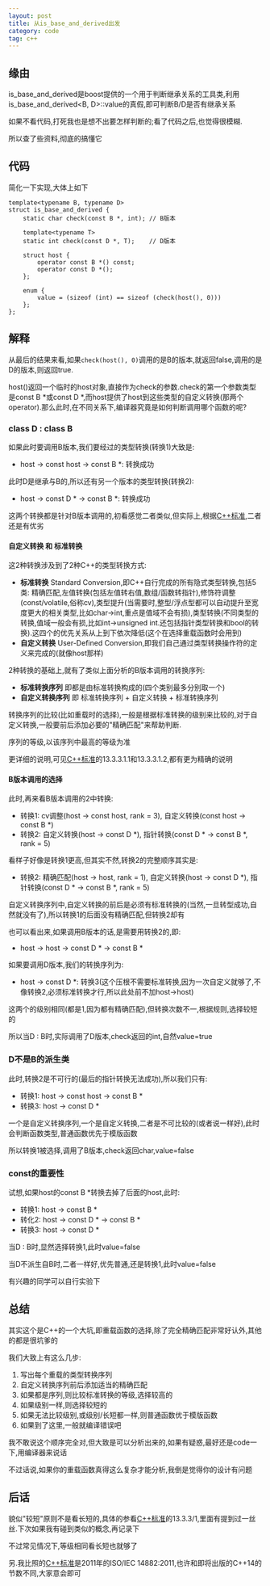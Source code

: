 ```yaml
---
layout: post
title: 从is_base_and_derived出发
category: code
tag: c++
---
```


## 缘由

is_base_and_derived是boost提供的一个用于判断继承关系的工具类,利用is_base_and_derived<B, D>::value的真假,即可判断B/D是否有继承关系

如果不看代码,打死我也是想不出要怎样判断的;看了代码之后,也觉得很模糊.

所以查了些资料,彻底的搞懂它

## 代码

简化一下实现,大体上如下

    template<typename B, typename D>
    struct is_base_and_derived {
        static char check(const B *, int); // B版本

        template<typename T>
        static int check(const D *, T);    // D版本

        struct host {
            operator const B *() const;
            operator const D *();
        };

        enum {
            value = (sizeof (int) == sizeof (check(host(), 0)))
        };
    };

## 解释

从最后的结果来看,如果`check(host(), 0)`调用的是B的版本,就返回false,调用的是D的版本,则返回true.

host()返回一个临时的host对象,直接作为check的参数.check的第一个参数类型是const B *或const D *,而host提供了host到这些类型的自定义转换(那两个operator).那么此时,在不同关系下,编译器究竟是如何判断调用哪个函数的呢?

### class D : class B

如果此时要调用B版本,我们要经过的类型转换(转换1)大致是:

* host -> const host -> const B *: 转换成功

此时D是继承与B的,所以还有另一个版本的类型转换(转换2):

* host -> const D * -> const B *: 转换成功

这两个转换都是针对B版本调用的,初看感觉二者类似,但实际上,根据[C++标准][c++11],二者还是有优劣

#### 自定义转换 和 标准转换

这2种转换涉及到了2种C++的类型转换方式:

* **标准转换** Standard Conversion,即C++自行完成的所有隐式类型转换,包括5类: 精确匹配,左值转换(包括左值转右值,数组/函数转指针),修饰符调整(const/volatile,俗称cv),类型提升(当需要时,整型/浮点型都可以自动提升至宽度更大的相关类型,比如char->int,重点是值域不会有损),类型转换(不同类型的转换,值域一般会有损,比如int->unsigned int.还包括指针类型转换和bool的转换).这四个的优先关系从上到下依次降低(这个在选择重载函数时会用到)
* **自定义转换** User-Defined Conversion,即我们自己通过类型转换操作符的定义来完成的(就像host那样)

2种转换的基础上,就有了类似上面分析的B版本调用的转换序列:

* **标准转换序列** 即都是由标准转换构成的(四个类别最多分别取一个)
* **自定义转换序列** 即 标准转换序列 + 自定义转换 + 标准转换序列

转换序列的比较(比如重载时的选择),一般是根据标准转换的级别来比较的,对于自定义转换,一般要前后添加必要的"精确匹配"来帮助判断.

序列的等级,以该序列中最高的等级为准

更详细的说明,可见[C++标准][c++11]的13.3.3.1.1和13.3.3.1.2,都有更为精确的说明

#### B版本调用的选择

此时,再来看B版本调用的2中转换:

* 转换1: cv调整(host -> const host, rank = 3), 自定义转换(const host -> const B *)
* 转换2: 自定义转换(host -> const D *), 指针转换(const D * -> const B *, rank = 5)

看样子好像是转换1更高,但其实不然,转换2的完整顺序其实是:

* 转换2: 精确匹配(host -> host, rank = 1), 自定义转换(host -> const D *), 指针转换(const D * -> const B *, rank = 5)

自定义转换序列中,自定义转换的前后是必须有标准转换的(当然,一旦转型成功,自然就没有了),所以转换1的后面没有精确匹配,但转换2却有

也可以看出来,如果调用B版本的话,是需要用转换2的,即:

* host -> host -> const D * -> const B *

如果要调用D版本,我们的转换序列为:

* host -> const D *: 转换3(这个压根不需要标准转换,因为一次自定义就够了,不像转换2,必须标准转换才行,所以此处前不加host->host)

这两个的级别相同(都是1,因为都有精确匹配),但转换次数不一,根据规则,选择较短的

所以当D : B时,实际调用了D版本,check返回的int,自然value=true

### D不是B的派生类

此时,转换2是不可行的(最后的指针转换无法成功),所以我们只有:

* 转换1: host -> const host -> const B *
* 转换3: host -> const D *

一个是自定义转换序列,一个是自定义转换,二者是不可比较的(或者说一样好),此时会判断函数类型,普通函数优先于模版函数

所以转换1被选择,调用了B版本,check返回char,value=false

### const的重要性

试想,如果host的const B *转换去掉了后面的host,此时:

* 转换1: host -> const B *
* 转化2: host -> const D * -> const B *
* 转换3: host -> const D *

当D : B时,显然选择转换1,此时value=false

当D不派生自B时,二者一样好,优先普通,还是转换1,此时value=false

有兴趣的同学可以自行实验下

## 总结

其实这个是C++的一个大坑,即重载函数的选择,除了完全精确匹配非常好认外,其他的都是很坑爹的

我们大致上有这么几步:

1. 写出每个重载的类型转换序列
2. 自定义转换序列前后添加适当的精确匹配
3. 如果都是序列,则比较标准转换的等级,选择较高的
4. 如果级别一样,则选择较短的
5. 如果无法比较级别,或级别/长短都一样,则普通函数优于模版函数
6. 如果到了这里,一般就编译错误吧

我不敢说这个顺序完全对,但大致是可以分析出来的,如果有疑惑,最好还是code一下,用编译器来说话

不过话说,如果你的重载函数真得这么复杂才能分析,我倒是觉得你的设计有问题

## 后话

貌似"较短"原则不是看长短的,具体的参看[C++标准][c++11]的13.3.3/1,里面有提到过一丝丝.下次如果我有碰到类似的概念,再记录下

不过常见情况下,等级相同看长短也就够了

另.我比照的[C++标准][c++11]是2011年的ISO/IEC 14882:2011,也许和即将出版的C++14的节数不同,大家意会即可

[c++11]: http://www.open-std.org/jtc1/sc22/wg21/docs/standards#14882 "2011的标准草案"
